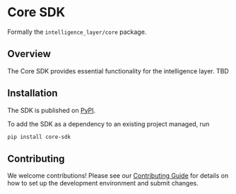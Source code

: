 # Core SDK

Formally the `intelligence_layer/core` package.

## Overview

The Core SDK provides essential functionality for the intelligence layer. TBD

## Installation
The SDK is published on [PyPI](#).

To add the SDK as a dependency to an existing project managed, run
```bash
pip install core-sdk
```

## Contributing

We welcome contributions! Please see our [Contributing Guide](CONTRIBUTING.md) for details on how to set up the development environment and submit changes.
